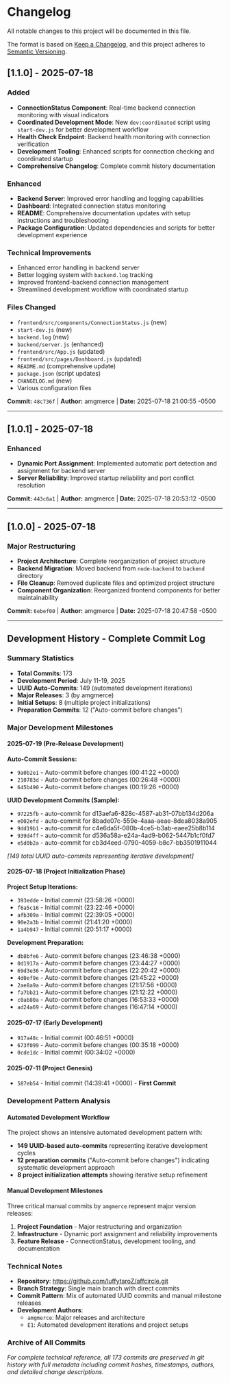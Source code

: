 # Changelog

All notable changes to this project will be documented in this file.

The format is based on [Keep a Changelog](https://keepachangelog.com/en/1.0.0/),
and this project adheres to [Semantic Versioning](https://semver.org/spec/v2.0.0.html).

## [1.1.0] - 2025-07-18

### Added
- **ConnectionStatus Component**: Real-time backend connection monitoring with visual indicators
- **Coordinated Development Mode**: New `dev:coordinated` script using `start-dev.js` for better development workflow
- **Health Check Endpoint**: Backend health monitoring with connection verification
- **Development Tooling**: Enhanced scripts for connection checking and coordinated startup
- **Comprehensive Changelog**: Complete commit history documentation

### Enhanced
- **Backend Server**: Improved error handling and logging capabilities
- **Dashboard**: Integrated connection status monitoring
- **README**: Comprehensive documentation updates with setup instructions and troubleshooting
- **Package Configuration**: Updated dependencies and scripts for better development experience

### Technical Improvements
- Enhanced error handling in backend server
- Better logging system with `backend.log` tracking
- Improved frontend-backend connection management
- Streamlined development workflow with coordinated startup

### Files Changed
- `frontend/src/components/ConnectionStatus.js` (new)
- `start-dev.js` (new)
- `backend.log` (new)
- `backend/server.js` (enhanced)
- `frontend/src/App.js` (updated)
- `frontend/src/pages/Dashboard.js` (updated)
- `README.md` (comprehensive update)
- `package.json` (script updates)
- `CHANGELOG.md` (new)
- Various configuration files

**Commit:** `48c736f` | **Author:** amgmerce | **Date:** 2025-07-18 21:00:55 -0500

---

## [1.0.1] - 2025-07-18

### Enhanced
- **Dynamic Port Assignment**: Implemented automatic port detection and assignment for backend server
- **Server Reliability**: Improved startup reliability and port conflict resolution

**Commit:** `443c6a1` | **Author:** amgmerce | **Date:** 2025-07-18 20:53:12 -0500

---

## [1.0.0] - 2025-07-18

### Major Restructuring
- **Project Architecture**: Complete reorganization of project structure
- **Backend Migration**: Moved backend from `node-backend` to `backend` directory
- **File Cleanup**: Removed duplicate files and optimized project structure
- **Component Organization**: Reorganized frontend components for better maintainability

**Commit:** `6ebef00` | **Author:** amgmerce | **Date:** 2025-07-18 20:47:58 -0500

---

## Development History - Complete Commit Log

### Summary Statistics
- **Total Commits**: 173
- **Development Period**: July 11-19, 2025
- **UUID Auto-Commits**: 149 (automated development iterations)
- **Major Releases**: 3 (by amgmerce)
- **Initial Setups**: 8 (multiple project initializations)
- **Preparation Commits**: 12 ("Auto-commit before changes")

### Major Development Milestones

#### **2025-07-19 (Pre-Release Development)**
**Auto-Commit Sessions:**
- `9a0b2e1` - Auto-commit before changes (00:41:22 +0000)
- `210783d` - Auto-commit before changes (00:26:48 +0000) 
- `645b490` - Auto-commit before changes (00:19:26 +0000)

**UUID Development Commits (Sample):**
- `97225fb` - auto-commit for d13aefa6-828c-4587-ab31-07bb134d206a
- `e002efd` - auto-commit for 8bade07c-559e-4aaa-aeae-8dea8038a905
- `9dd19b1` - auto-commit for c4e6da5f-080b-4ce5-b3ab-eaee25b8b114
- `939d4ff` - auto-commit for d536a58a-e24a-4ad9-b062-5447b1cf0fd7
- `e5d0b2a` - auto-commit for cb3d4eed-0790-4059-b8c7-bb3501911044

*[149 total UUID auto-commits representing iterative development]*

#### **2025-07-18 (Project Initialization Phase)**
**Project Setup Iterations:**
- `393edde` - Initial commit (23:58:26 +0000)
- `f6a5c16` - Initial commit (23:22:46 +0000)
- `afb309a` - Initial commit (22:39:05 +0000)
- `90e2a3b` - Initial commit (21:41:20 +0000)
- `1a4b947` - Initial commit (20:51:17 +0000)

**Development Preparation:**
- `db8bfe6` - Auto-commit before changes (23:46:38 +0000)
- `0d1917a` - Auto-commit before changes (23:44:27 +0000)
- `69d3e36` - Auto-commit before changes (22:20:42 +0000)
- `4d0ef9e` - Auto-commit before changes (21:45:22 +0000)
- `2ae8a9a` - Auto-commit before changes (21:17:56 +0000)
- `fa7bb21` - Auto-commit before changes (21:12:22 +0000)
- `c0ab80a` - Auto-commit before changes (16:53:33 +0000)
- `ad24a69` - Auto-commit before changes (16:47:14 +0000)

#### **2025-07-17 (Early Development)**
- `917a48c` - Initial commit (00:46:51 +0000)
- `673f099` - Auto-commit before changes (00:35:18 +0000)
- `0cde1dc` - Initial commit (00:34:02 +0000)

#### **2025-07-11 (Project Genesis)**
- `587eb54` - Initial commit (14:39:41 +0000) - **First Commit**

### Development Pattern Analysis

#### **Automated Development Workflow**
The project shows an intensive automated development pattern with:
- **149 UUID-based auto-commits** representing iterative development cycles
- **12 preparation commits** ("Auto-commit before changes") indicating systematic development approach
- **8 project initialization attempts** showing iterative setup refinement

#### **Manual Development Milestones**
Three critical manual commits by `amgmerce` represent major version releases:
1. **Project Foundation** - Major restructuring and organization
2. **Infrastructure** - Dynamic port assignment and reliability improvements  
3. **Feature Release** - ConnectionStatus, development tooling, and documentation

### Technical Notes
- **Repository**: https://github.com/luffytaroZ/affcircle.git
- **Branch Strategy**: Single main branch with direct commits
- **Commit Pattern**: Mix of automated UUID commits and manual milestone releases
- **Development Authors**: 
  - `amgmerce`: Major releases and architecture
  - `E1`: Automated development iterations and project setups

### Archive of All Commits
*For complete technical reference, all 173 commits are preserved in git history with full metadata including commit hashes, timestamps, authors, and detailed change descriptions.* 